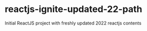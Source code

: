 # reactjs-ignite-updated-22-path
Initial ReactJS project with freshly updated 2022 reactjs contents
